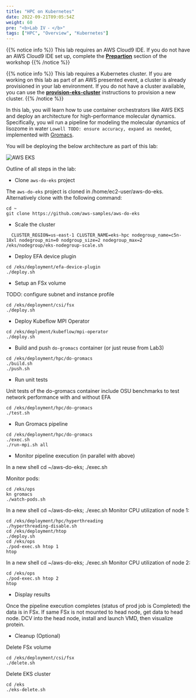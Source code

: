 ```yaml
---
title: "HPC on Kubernetes"
date: 2022-09-21T09:05:54Z
weight: 60
pre: "<b>Lab IV ⁃ </b>"
tags: ["HPC", "Overview", "Kubernetes"]
---
```


<!--
**HPC jobs on Kubernetes**
-->

{{% notice info %}}
This lab requires an AWS Cloud9 IDE. If you do not have an AWS Cloud9 IDE set up, complete the **[Prepartion](/02-aws-getting-started.html)** section of the workshop
{{% /notice %}}

{{% notice info %}}
This lab requires a Kubernetes cluster. If you are working on this lab as part of an AWS presented event, a cluster is already provisioned in your lab environment. If you do not have a cluster available, you can use the **[provision-eks-cluster](06-provision-eks-cluster)** instructions to provision a new cluster.
{{% /notice %}}


In this lab, you will learn how to use container orchestrators like AWS EKS and deploy an architecture for high-performance molecular dynamics. Specifically, you wil run a pipeline for modeling the molecular dynamics of lisozome in water ```Lowell TODO: ensure accuracy, expand as needed```, implemented with [Gromacs](https://www.gromacs.org/). 

You will be deploying the below architecture as part of this lab:

![AWS EKS](/images/aws-eks/lab4-intro-arch.png)

Outline of all steps in the lab:

- Clone `aws-do-eks` project

The `aws-do-eks` project is cloned in /home/ec2-user/aws-do-eks. Alternatively clone with the following command:
```
cd ~
git clone https://github.com/aws-samples/aws-do-eks
```

- Scale the cluster 

```
  CLUSTER_REGION=us-east-1 CLUSTER_NAME=eks-hpc nodegroup_name=c5n-18xl nodegroup_min=0 nodgroup_size=2 nodegroup_max=2 /eks/nodegroup/eks-nodegroup-scale.sh
```

- Deploy EFA device plugin

```
cd /eks/deployment/efa-device-plugin
./deploy.sh
```

- Setup an FSx volume

TODO: configure subnet and instance profile
```
cd /eks/deployment/csi/fsx
./deploy.sh
```

- Deploy Kubeflow MPI Operator
```
cd /eks/deplyment/kubeflow/mpi-operator
./deploy.sh
```

- Build and push `do-gromacs` container (or just reuse from Lab3)

```
cd /eks/deployment/hpc/do-gromacs
./build.sh
./push.sh
``` 

- Run unit tests

Unit tests of the do-gromacs container include OSU benchmarks to test network performance with and without EFA
```
cd /eks/deployment/hpc/do-gromacs
./test.sh
```

- Run Gromacs pipeline

```
cd /eks/deployment/hpc/do-gromacs
./exec.sh
./run-mpi.sh all
```

- Monitor pipeline execution (in parallel with above)

In a new shell cd ~/aws-do-eks; ./exec.sh

Monitor pods:
```
cd /eks/ops
kn gromacs
./watch-pods.sh
```

In a new shell cd ~/aws-do-eks; ./exec.sh
Monitor CPU utilization of node 1:
```
cd /eks/deployment/hpc/hyperthreading
./hyperthreading-disable.sh
cd /eks/deployment/htop
./deploy.sh
cd /eks/ops
./pod-exec.sh htop 1
htop
```

In a new shell cd ~/aws-do-eks; ./exec.sh
Monitor CPU utilization of node 2:
```
cd /eks/ops
./pod-exec.sh htop 2
htop
```

- Display results

Once the pipeline execution completes (status of prod job is Completed) the data is in FSx. 
If same FSx is not mounted to head node, get data to head node.
DCV into the head node, install and launch VMD, then visualize protein.

- Cleanup (Optional)

Delete FSx volume
```
cd /eks/deployment/csi/fsx
./delete.sh
```

Delete EKS cluster
```
cd /eks
./eks-delete.sh
```

